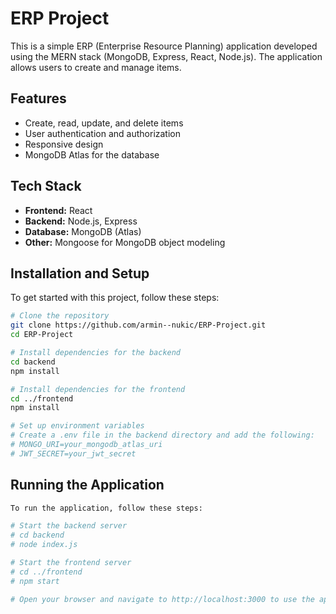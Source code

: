 # ERP Project

This is a simple ERP (Enterprise Resource Planning) application developed using the MERN stack (MongoDB, Express, React, Node.js). The application allows users to create and manage items.

## Features

- Create, read, update, and delete items
- User authentication and authorization
- Responsive design
- MongoDB Atlas for the database

## Tech Stack

- **Frontend:** React
- **Backend:** Node.js, Express
- **Database:** MongoDB (Atlas)
- **Other:** Mongoose for MongoDB object modeling

## Installation and Setup

To get started with this project, follow these steps:

```sh
# Clone the repository
git clone https://github.com/armin--nukic/ERP-Project.git
cd ERP-Project

# Install dependencies for the backend
cd backend
npm install

# Install dependencies for the frontend
cd ../frontend
npm install

# Set up environment variables
# Create a .env file in the backend directory and add the following:
# MONGO_URI=your_mongodb_atlas_uri
# JWT_SECRET=your_jwt_secret
```

## Running the Application

```sh
To run the application, follow these steps:

# Start the backend server
# cd backend
# node index.js

# Start the frontend server
# cd ../frontend
# npm start

# Open your browser and navigate to http://localhost:3000 to use the application.
